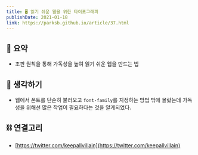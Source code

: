 ```yaml
---
title: 🖥 읽기 쉬운 웹을 위한 타이포그래피
publishDate: 2021-01-18
link: https://parksb.github.io/article/37.html
---
```

## 📝 요약 
- 조판 원칙을 통해 가독성을 높여 읽기 쉬운 웹을 만드는 법 

## 🤔 생각하기 
- 웹에서 폰트를 단순히 불러오고 `font-family`를 지정하는 방법 밖에 몰랐는데 가독성을 위해선 많은 작업이 필요하다는 것을 알게되었다.  

## ⛓ 연결고리
- [https://twitter.com/keepallvillain](https://twitter.com/keepallvillain)